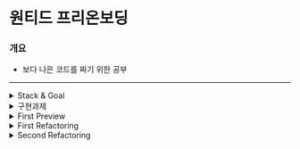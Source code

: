 # 원티드 프리온보딩

### 개요

- 보다 나은 코드를 짜기 위한 공부

---

<details>
    <summary>Stack & Goal</summary>
    <p>

- Objective Stack

  - TS
  - React-Query
  - Styled-Components

- Goal

  - 멋있는 UI, 사용자가 편리하게 사용할 수 있게끔
  - 편리한 구조(너무 많지 않은 컴포넌트와 로직과 뷰의 분리)

  </p>

</details>
<details>
    <summary>
        구현과제
    </summary>
    <p>
    Login / SignUp

- /auth 경로에 로그인 / 회원가입 기능을 개발합니다
  - 로그인, 회원가입을 별도의 경로로 분리해도 무방합니다
  - [x] 최소한 이메일, 비밀번호 input, 제출 button을 갖도록 구성해주세요
- 이메일과 비밀번호의 유효성을 확인합니다
  - [x] 이메일 조건 : 최소 `@`, `.` 포함
  - [x] 비밀번호 조건 : 8자 이상 입력
  - [x] 이메일과 비밀번호가 모두 입력되어 있고, 조건을 만족해야 제출 버튼이 활성화 되도록 해주세요
- 로그인 API를 호출하고, 올바른 응답을 받았을 때 루트 경로로 이동시켜주세요
  - [x] 응답으로 받은 토큰은 로컬 스토리지에 저장해주세요
  - [x] 다음 번에 로그인 시 토큰이 존재한다면 루트 경로로 리다이렉트 시켜주세요
  - [x] 어떤 경우든 토큰이 유효하지 않다면 사용자에게 알리고 로그인 페이지로 리다이렉트 시켜주세요

Todo List

- Todo List API를 호출하여 Todo List CRUD 기능을 구현해주세요
  - [x] 목록 / 상세 영역으로 나누어 구현해주세요
  - [x] Todo 목록을 볼 수 있습니다.
  - [x] Todo 추가 버튼을 클릭하면 할 일이 추가 됩니다.
  - [x] Todo 수정 버튼을 클릭하면 수정 모드를 활성화하고, 수정 내용을 제출하거나 취소할 수 있습니다.
  - [x] Todo 삭제 버튼을 클릭하면 해당 Todo를 삭제할 수 있습니다.
- 한 화면 내에서 Todo List와 개별 Todo의 상세를 확인할 수 있도록 해주세요.
  - [x] 새로고침을 했을 때 현재 상태가 유지되어야 합니다.
  - [x] 개별 Todo를 조회 순서에 따라 페이지 뒤로가기를 통하여 조회할 수 있도록 해주세요.
- 한 페이지 내에서 새로고침 없이 데이터가 정합성을 갖추도록 구현해주세요

  - [x] 수정되는 Todo의 내용이 목록에서도 실시간으로 반영되어야 합니다

    </p>

    </details>

<details>
    <summary>First Preview</summary>
    <p>

Auth

- ![Auth](https://user-images.githubusercontent.com/57670160/212594831-9d114bd3-6afd-413b-8803-8fcfe0536928.gif)

Todo

- ![Todo](https://user-images.githubusercontent.com/57670160/212594975-8b4e530d-41fc-4c58-a35e-8c7d12d10275.gif)

Logout

- ![Logout](https://user-images.githubusercontent.com/57670160/212595076-4cd7a378-5029-4afa-b4e0-1ce58298a7f2.gif)

  </p>
</details>
<details>
    <summary>First Refactoring</summary>
    <p></p>
</details>
<details>
    <summary>Second Refactoring</summary>
    <p></p>
</details>
